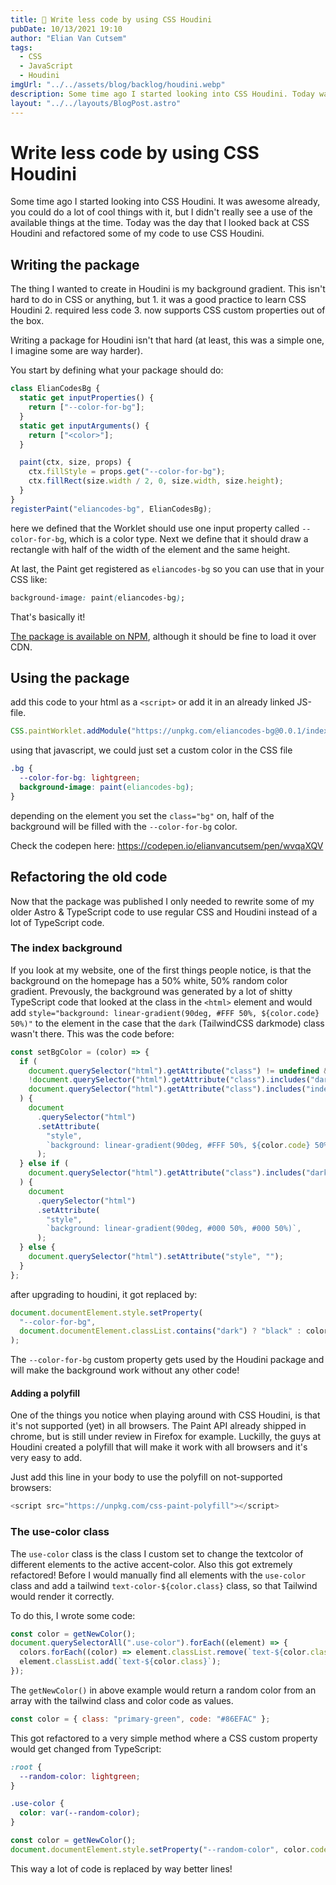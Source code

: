 ```yaml
---
title: 🎉 Write less code by using CSS Houdini
pubDate: 10/13/2021 19:10
author: "Elian Van Cutsem"
tags:
  - CSS
  - JavaScript
  - Houdini
imgUrl: "../../assets/blog/backlog/houdini.webp"
description: Some time ago I started looking into CSS Houdini. Today was finally the day that I wrote a package to replace some of my shitty code with some CSS Houdini magic
layout: "../../layouts/BlogPost.astro"
---
```


# Write less code by using CSS Houdini

Some time ago I started looking into CSS Houdini. It was awesome already, you could do a lot of cool things with it, but I didn't really see a use of the available things at the time. Today was the day that I looked back at CSS Houdini and refactored some of my code to use CSS Houdini.

## Writing the package

The thing I wanted to create in Houdini is my background gradient. This isn't hard to do in CSS or anything, but 1. it was a good practice to learn CSS Houdini 2. required less code 3. now supports CSS custom properties out of the box.

Writing a package for Houdini isn't that hard (at least, this was a simple one, I imagine some are way harder).

You start by defining what your package should do:

```js
class ElianCodesBg {
  static get inputProperties() {
    return ["--color-for-bg"];
  }
  static get inputArguments() {
    return ["<color>"];
  }

  paint(ctx, size, props) {
    ctx.fillStyle = props.get("--color-for-bg");
    ctx.fillRect(size.width / 2, 0, size.width, size.height);
  }
}
registerPaint("eliancodes-bg", ElianCodesBg);
```

here we defined that the Worklet should use one input property called `--color-for-bg`, which is a color type. Next we define that it should draw a rectangle with half of the width of the element and the same height.

At last, the Paint get registered as `eliancodes-bg` so you can use that in your CSS like:

```css
background-image: paint(eliancodes-bg);
```

That's basically it!

[The package is available on NPM](https://www.npmjs.com/package/eliancodes-bg), although it should be fine to load it over CDN.

## Using the package

add this code to your html as a `<script>` or add it in an already linked JS-file.

```js
CSS.paintWorklet.addModule("https://unpkg.com/eliancodes-bg@0.0.1/index.js");
```

using that javascript, we could just set a custom color in the CSS file

```css
.bg {
  --color-for-bg: lightgreen;
  background-image: paint(eliancodes-bg);
}
```

depending on the element you set the `class="bg"` on, half of the background will be filled with the `--color-for-bg` color.

Check the codepen here: <https://codepen.io/elianvancutsem/pen/wvqaXQV>

## Refactoring the old code

Now that the package was published I only needed to rewrite some of my older Astro & TypeScript code to use regular CSS and Houdini instead of a lot of TypeScript code.

### The index background

If you look at my website, one of the first things people notice, is that the background on the homepage has a 50% white, 50% random color gradient. Prevously, the background was generated by a lot of shitty TypeScript code that looked at the class in the `<html>` element and would add `style="background: linear-gradient(90deg, #FFF 50%, ${color.code} 50%)"` to the element in the case that the `dark` (TailwindCSS darkmode) class wasn't there. This was the code before:

```ts
const setBgColor = (color) => {
  if (
    document.querySelector("html").getAttribute("class") != undefined &&
    !document.querySelector("html").getAttribute("class").includes("dark") &&
    document.querySelector("html").getAttribute("class").includes("index-bg")
  ) {
    document
      .querySelector("html")
      .setAttribute(
        "style",
        `background: linear-gradient(90deg, #FFF 50%, ${color.code} 50%)`,
      );
  } else if (
    document.querySelector("html").getAttribute("class").includes("dark")
  ) {
    document
      .querySelector("html")
      .setAttribute(
        "style",
        `background: linear-gradient(90deg, #000 50%, #000 50%)`,
      );
  } else {
    document.querySelector("html").setAttribute("style", "");
  }
};
```

after upgrading to houdini, it got replaced by:

```ts
document.documentElement.style.setProperty(
  "--color-for-bg",
  document.documentElement.classList.contains("dark") ? "black" : color.code,
);
```

The `--color-for-bg` custom property gets used by the Houdini package and will make the background work without any other code!

#### Adding a polyfill

One of the things you notice when playing around with CSS Houdini, is that it's not supported (yet) in all browsers. The Paint API already shipped in chrome, but is still under review in Firefox for example. Luckilly, the guys at Houdini created a polyfill that will make it work with all browsers and it's very easy to add.

Just add this line in your body to use the polyfill on not-supported browsers:

```js
<script src="https://unpkg.com/css-paint-polyfill"></script>
```

### The use-color class

The `use-color` class is the class I custom set to change the textcolor of different elements to the active accent-color. Also this got extremely refactored! Before I would manually find all elements with the `use-color` class and add a tailwind `text-color-${color.class}` class, so that Tailwind would render it correctly.

To do this, I wrote some code:

```ts
const color = getNewColor();
document.querySelectorAll(".use-color").forEach((element) => {
  colors.forEach((color) => element.classList.remove(`text-${color.class}`));
  element.classList.add(`text-${color.class}`);
});
```

The `getNewColor()` in above example would return a random color from an array with the tailwind class and color code as values.

```js
const color = { class: "primary-green", code: "#86EFAC" };
```

This got refactored to a very simple method where a CSS custom property would get changed from TypeScript:

```css
:root {
  --random-color: lightgreen;
}

.use-color {
  color: var(--random-color);
}
```

```ts
const color = getNewColor();
document.documentElement.style.setProperty("--random-color", color.code);
```

This way a lot of code is replaced by way better lines!
